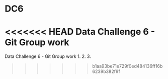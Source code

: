 # DC6
<<<<<<< HEAD
Data Challenge 6 - Git Group work
=======
Data Challenge 6 - Git Group work
1.
2.
3.
>>>>>>> b1aa93be71e729f0ed484136ff16b6239b382f9f
